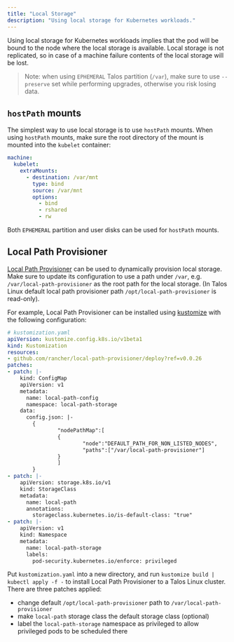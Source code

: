 ```yaml
---
title: "Local Storage"
description: "Using local storage for Kubernetes workloads."
---
```


Using local storage for Kubernetes workloads implies that the pod will be bound to the node where the local storage is available.
Local storage is not replicated, so in case of a machine failure contents of the local storage will be lost.

> Note: when using `EPHEMERAL` Talos partition (`/var`), make sure to use `--preserve` set while performing upgrades, otherwise you risk losing data.

## `hostPath` mounts

The simplest way to use local storage is to use `hostPath` mounts.
When using `hostPath` mounts, make sure the root directory of the mount is mounted into the `kubelet` container:

```yaml
machine:
  kubelet:
    extraMounts:
      - destination: /var/mnt
        type: bind
        source: /var/mnt
        options:
          - bind
          - rshared
          - rw
```

Both `EPHEMERAL` partition and user disks can be used for `hostPath` mounts.

## Local Path Provisioner

[Local Path Provisioner](https://github.com/rancher/local-path-provisioner) can be used to dynamically provision local storage.
Make sure to update its configuration to use a path under `/var`, e.g. `/var/local-path-provisioner` as the root path for the local storage.
(In Talos Linux default local path provisioner path `/opt/local-path-provisioner` is read-only).

For example, Local Path Provisioner can be installed using [kustomize](https://kustomize.io/) with the following configuration:

```yaml
# kustomization.yaml
apiVersion: kustomize.config.k8s.io/v1beta1
kind: Kustomization
resources:
- github.com/rancher/local-path-provisioner/deploy?ref=v0.0.26
patches:
- patch: |-
    kind: ConfigMap
    apiVersion: v1
    metadata:
      name: local-path-config
      namespace: local-path-storage
    data:
      config.json: |-
        {
                "nodePathMap":[
                {
                        "node":"DEFAULT_PATH_FOR_NON_LISTED_NODES",
                        "paths":["/var/local-path-provisioner"]
                }
                ]
        }
- patch: |-
    apiVersion: storage.k8s.io/v1
    kind: StorageClass
    metadata:
      name: local-path
      annotations:
        storageclass.kubernetes.io/is-default-class: "true"
- patch: |-
    apiVersion: v1
    kind: Namespace
    metadata:
      name: local-path-storage
      labels:
        pod-security.kubernetes.io/enforce: privileged
```

Put `kustomization.yaml` into a new directory, and run `kustomize build | kubectl apply -f -` to install Local Path Provisioner to a Talos Linux cluster.
There are three patches applied:

* change default `/opt/local-path-provisioner` path to `/var/local-path-provisioner`
* make `local-path` storage class the default storage class (optional)
* label the `local-path-storage` namespace as privileged to allow privileged pods to be scheduled there
